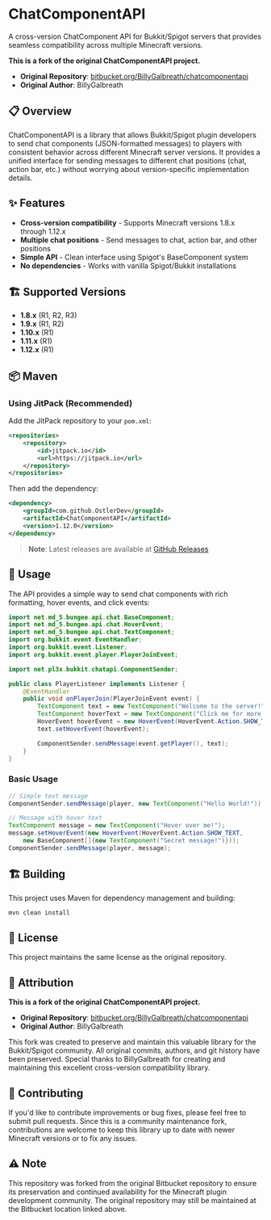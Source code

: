 # ChatComponentAPI

A cross-version ChatComponent API for Bukkit/Spigot servers that provides seamless compatibility across multiple Minecraft versions.

**This is a fork of the original ChatComponentAPI project.**

- **Original Repository**: [bitbucket.org/BillyGalbreath/chatcomponentapi](https://bitbucket.org/BillyGalbreath/chatcomponentapi/src/master/)
- **Original Author**: BillyGalbreath

## 📋 Overview

ChatComponentAPI is a library that allows Bukkit/Spigot plugin developers to send chat components (JSON-formatted messages) to players with consistent behavior across different Minecraft server versions. It provides a unified interface for sending messages to different chat positions (chat, action bar, etc.) without worrying about version-specific implementation details.

## ✨ Features

- **Cross-version compatibility** - Supports Minecraft versions 1.8.x through 1.12.x
- **Multiple chat positions** - Send messages to chat, action bar, and other positions
- **Simple API** - Clean interface using Spigot's BaseComponent system
- **No dependencies** - Works with vanilla Spigot/Bukkit installations

## 🏗️ Supported Versions

- **1.8.x** (R1, R2, R3)
- **1.9.x** (R1, R2)
- **1.10.x** (R1)
- **1.11.x** (R1)
- **1.12.x** (R1)

## 📦 Maven

### Using JitPack (Recommended)

Add the JitPack repository to your `pom.xml`:

```xml
<repositories>
    <repository>
        <id>jitpack.io</id>
        <url>https://jitpack.io</url>
    </repository>
</repositories>
```

Then add the dependency:

```xml
<dependency>
    <groupId>com.github.OstlerDev</groupId>
    <artifactId>ChatComponentAPI</artifactId>
    <version>1.12.0</version>
</dependency>
```

> **Note**: Latest releases are available at [GitHub Releases](https://github.com/OstlerDev/ChatComponentAPI/releases)

## 🔧 Usage

The API provides a simple way to send chat components with rich formatting, hover events, and click events:

```java
import net.md_5.bungee.api.chat.BaseComponent;
import net.md_5.bungee.api.chat.HoverEvent;
import net.md_5.bungee.api.chat.TextComponent;
import org.bukkit.event.EventHandler;
import org.bukkit.event.Listener;
import org.bukkit.event.player.PlayerJoinEvent;

import net.pl3x.bukkit.chatapi.ComponentSender;

public class PlayerListener implements Listener {
    @EventHandler
    public void onPlayerJoin(PlayerJoinEvent event) {
        TextComponent text = new TextComponent("Welcome to the server!");
        TextComponent hoverText = new TextComponent("Click me for more info :)");
        HoverEvent hoverEvent = new HoverEvent(HoverEvent.Action.SHOW_TEXT, new BaseComponent[]{hoverText});
        text.setHoverEvent(hoverEvent);

        ComponentSender.sendMessage(event.getPlayer(), text);
    }
}
```

### Basic Usage

```java
// Simple text message
ComponentSender.sendMessage(player, new TextComponent("Hello World!"));

// Message with hover text
TextComponent message = new TextComponent("Hover over me!");
message.setHoverEvent(new HoverEvent(HoverEvent.Action.SHOW_TEXT, 
    new BaseComponent[]{new TextComponent("Secret message!")}));
ComponentSender.sendMessage(player, message);
```

## 🏗️ Building

This project uses Maven for dependency management and building:

```bash
mvn clean install
```

## 📜 License

This project maintains the same license as the original repository.

## 🙏 Attribution

**This is a fork of the original ChatComponentAPI project.**

- **Original Repository**: [bitbucket.org/BillyGalbreath/chatcomponentapi](https://bitbucket.org/BillyGalbreath/chatcomponentapi/src/master/)
- **Original Author**: BillyGalbreath

This fork was created to preserve and maintain this valuable library for the Bukkit/Spigot community. All original commits, authors, and git history have been preserved. Special thanks to BillyGalbreath for creating and maintaining this excellent cross-version compatibility library.

## 🤝 Contributing

If you'd like to contribute improvements or bug fixes, please feel free to submit pull requests. Since this is a community maintenance fork, contributions are welcome to keep this library up to date with newer Minecraft versions or to fix any issues.

## ⚠️ Note

This repository was forked from the original Bitbucket repository to ensure its preservation and continued availability for the Minecraft plugin development community. The original repository may still be maintained at the Bitbucket location linked above. 
